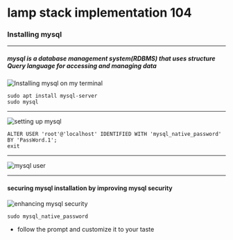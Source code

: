 # lamp stack implementation 104
### Installing mysql

---
##### mysql is a database management system(RDBMS) that uses structure Query language	for accessing and managing data
![Installing mysql on my terminal](https://github.com/user-attachments/assets/9d329573-05d3-4fbe-9b71-1b1a803cf79c)

```
sudo apt install mysql-server
sudo mysql
```
---
![setting up mysql](https://github.com/user-attachments/assets/d8c05391-543a-4605-8d36-8c6b94e24099)



```
ALTER USER 'root'@'localhost' IDENTIFIED WITH 'mysql_native_password' BY 'PassWord.1';
exit
```

---
![mysql user](https://github.com/user-attachments/assets/00797786-5815-49d3-91ab-eba401e96e58)


---
#### securing mysql installation by improving mysql security

![enhancing mysql security](https://github.com/user-attachments/assets/459ff3ff-6e02-4ffb-9dcc-da17614fcee2)


```
sudo mysql_native_password
```
* follow the prompt and customize it to your taste
